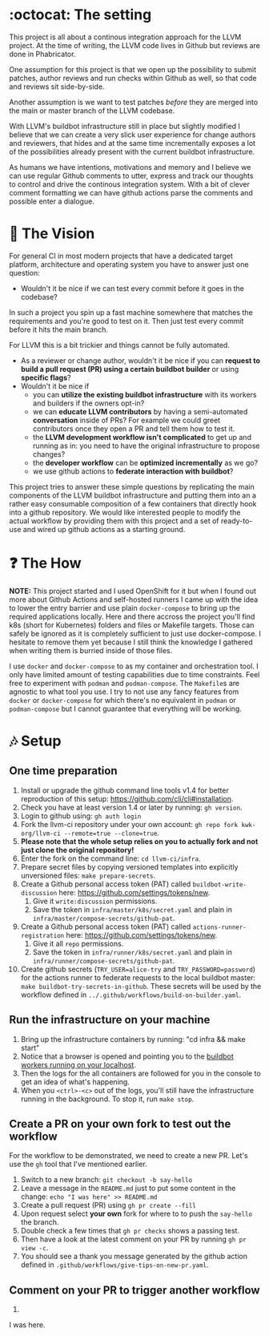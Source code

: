# :octocat: The setting

This project is all about a continous integration approach for the LLVM project. At the time of writing, the LLVM code lives in Github but reviews are done in Phabricator.

One assumption for this project is that we open up the possibility to submit patches, author reviews and run checks within Github as well, so that code and reviews sit side-by-side.

Another assumption is we want to test patches *before* they are merged into the main or master branch of the LLVM codebase.

With LLVM's buildbot infrastructure still in place but slightly modified I believe that we can create a very slick user experience for change authors and reviewers, that hides and at the same time incrementally exposes a lot of the possibilities already present with the current buildbot infrastructure.

As humans we have intentions, motivations and memory and I believe we can use regular Github comments to utter, express and track our thoughts to control and drive the continous integration system. With a bit of clever comment formatting we can have github actions parse the comments and possible enter a dialogue.    

# :thought_balloon: The Vision

For general CI in most modern projects that have a dedicated target platform, architecture and operating system you have to answer just one question:

* Wouldn't it be nice if we can test every commit before it goes in the codebase?

In such a project you spin up a fast machine somewhere that matches the requirements and you're good to test on it. Then just test every commit before it hits the main branch.

For LLVM this is a bit trickier and things cannot be fully automated.

* As a reviewer or change author, wouldn't it be nice if you can **request to build a pull request (PR) using a certain buildbot builder** or using **specific flags**?
* Wouldn't it be nice if
  * you can **utilize the existing buildbot infrastructure** with its workers and builders if the owners opt-in?
  * we can **educate LLVM contributors** by having a semi-automated **conversation** inside of PRs? For example we could greet contributors once they open a PR and tell them how to test it.
  * the **LLVM development workflow isn't complicated** to get up and running as in: you need to have the original infrastructure to propose changes?
  * the **developer workflow** can be **optimized incrementally** as we go?
  * we use github actions to **federate interaction with buildbot**?

This project tries to answer these simple questions by replicating the main components of the LLVM buildbot infrastructure and putting them into an a rather easy consumable composition of a few containers that directly hook into a github repository. We would like interested people to modify the actual workflow by providing them with this project and a set of ready-to-use and wired up github actions as a starting ground.

# :question: The How

**NOTE:** This project started and I used OpenShift for it but when I found out more about Github Actions and self-hosted runners I came up with the idea to lower the entry barrier and use plain `docker-compose` to bring up the required applications locally. Here and there accross the project you'll find k8s (short for Kubernetes) folders and files or Makefile targets. Those can safely be ignored as it is completely sufficient to just use docker-compose. I hesitate to remove them yet because I still think the knowledge I gathered when writing them is burried inside of those files.

I use `docker` and `docker-compose` to as my container and orchestration tool. I only have limited amount of testing capabilities due to time constraints. Feel free to experiment with `podman` and `podman-compose`. The `Makefile`s are agnostic to what tool you use. I try to not use any fancy features from `docker` or `docker-compose` for which there's no equivalent in `podman` or `podman-compose` but I cannot guarantee that everything will be working.

# :notes: Setup

## One time preparation

1. Install or upgrade the github command line tools v1.4 for better reproduction of this setup: https://github.com/cli/cli#installation.
1. Check you have at least version 1.4 or later by running: `gh version`.
1. Login to github using: `gh auth login`
1. Fork the llvm-ci repository under your own account: `gh repo fork kwk-org/llvm-ci --remote=true --clone=true`.
  1. **Please note that the whole setup relies on you to actually fork and not just clone the original repository!**
1. Enter the fork on the command line: `cd llvm-ci/infra`.
1. Prepare secret files by copying versioned templates into explicitly unversioned files: `make prepare-secrets`.
1. Create a Github personal access token (PAT) called `buildbot-write-discussion` here: https://github.com/settings/tokens/new.
   1. Give it `write:discussion` permissions.
   1. Save the token in `infra/master/k8s/secret.yaml` and plain in `infra/master/compose-secrets/github-pat`.
1. Create a Github personal access token (PAT) called `actions-runner-registration` here: https://github.com/settings/tokens/new.
   1. Give it all `repo` permissions.
   1. Save the token in `infra/runner/k8s/secret.yaml` and plain in `infra/runner/compose-secrets/github-pat`.
1. Create github secrets (`TRY_USER=alice-try` and `TRY_PASSWORD=password`) for the actions runner to federate requests to the local buildbot master: `make buildbot-try-secrets-in-github`. These secrets will be used by the workflow defined in `../.github/workflows/build-on-builder.yaml`.

## Run the infrastructure on your machine

1. Bring up the infrastructure containers by running: "cd infra && make start"
  1. Notice that a browser is opened and pointing you to the [buildbot workers running on your localhost](http://localhost:8010/#/workers).
  1. Then the logs for the all containers are followed for you in the console to get an idea of what's happening.
  1. When you `<ctrl>-<c>` out of the logs, you'll still have the infrastructure running in the background. To stop it, run `make stop`.

## Create a PR on your own fork to test out the workflow

For the workflow to be demonstrated, we need to create a new PR. Let's use the `gh` tool that I've mentioned earlier. 

1. Switch to a new branch: `git checkout -b say-hello`
1. Leave a message in the `README.md` just to put some content in the change: `echo "I was here" >> README.md`
1. Create a pull request (PR) using `gh pr create --fill`
  1. Upon request select **your own** fork for where to to push the `say-hello` the branch.
1. Double check a few times that `gh pr checks` shows a passing test.
1. Then have a look at the latest comment on your PR by running `gh pr view -c`.
  1. You should see a thank you message generated by the github action defined in `.github/workflows/give-tips-on-new-pr.yaml`.

## Comment on your PR to trigger another workflow

1. 


I was here.